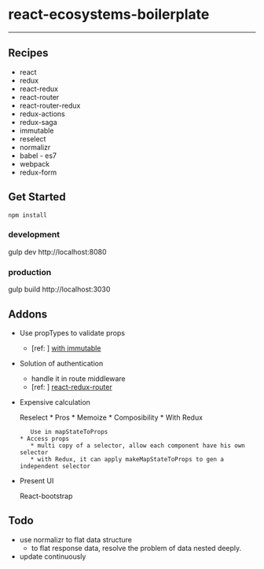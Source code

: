# react-ecosystems-boilerplate
---

## Recipes
* react
* redux
* react-redux
* react-router
* react-router-redux
* redux-actions
* redux-saga
* immutable
* reselect
* normalizr
* babel - es7
* webpack
* redux-form


## Get Started

```node
npm install
```

### development

gulp dev
http://localhost:8080

### production

gulp build
http://localhost:3030

## Addons

* Use propTypes to validate props

    * [ref: ] <a href="https://www.npmjs.com/package/react-immutable-proptypes">with immutable</a>
    
* Solution of authentication
    * handle it in route middleware
    * [ref: ] <a href="https://github.com/mjrussell/redux-auth-wrapper">react-redux-router</a>

* Expensive calculation
    
   Reselect
      * Pros
         * Memoize
         * Composibility
      * With Redux
      
         Use in mapStateToProps
      * Access props   
         * multi copy of a selector, allow each component have his own selector
         * with Redux, it can apply makeMapStateToProps to gen a independent selector

* Present UI 

   React-bootstrap
         
## Todo

* use normalizr to flat data structure
   * to flat response data, resolve the problem of data nested deeply.
* update continuously
